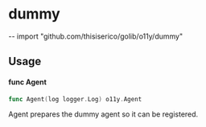 # dummy
--
    import "github.com/thisiserico/golib/o11y/dummy"


## Usage

#### func  Agent

```go
func Agent(log logger.Log) o11y.Agent
```
Agent prepares the dummy agent so it can be registered.
